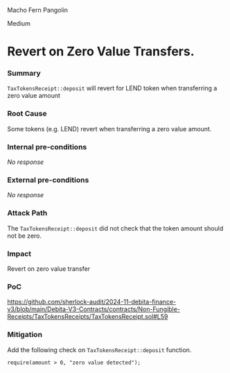 Macho Fern Pangolin

Medium

# Revert on Zero Value Transfers.

### Summary

`TaxTokensReceipt::deposit` will revert for LEND token when transferring a zero value amount

### Root Cause

Some tokens (e.g. LEND) revert when transferring a zero value amount.

### Internal pre-conditions

_No response_

### External pre-conditions

_No response_

### Attack Path

The `TaxTokensReceipt::deposit` did not check that the token amount should not be zero.

### Impact

Revert on zero value transfer

### PoC

https://github.com/sherlock-audit/2024-11-debita-finance-v3/blob/main/Debita-V3-Contracts/contracts/Non-Fungible-Receipts/TaxTokensReceipts/TaxTokensReceipt.sol#L59

### Mitigation

Add the following check on `TaxTokensReceipt::deposit` function.
```solidity
require(amount > 0, "zero value detected");
```